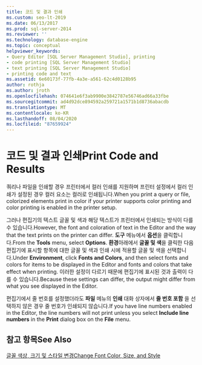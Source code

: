 ```yaml
---
title: 코드 및 결과 인쇄
ms.custom: seo-lt-2019
ms.date: 06/13/2017
ms.prod: sql-server-2014
ms.reviewer: ''
ms.technology: database-engine
ms.topic: conceptual
helpviewer_keywords:
- Query Editor [SQL Server Management Studio], printing
- code printing [SQL Server Management Studio]
- text printing [SQL Server Management Studio]
- printing code and text
ms.assetid: 6e60173f-77fb-4a3e-a561-62c4d0128b95
author: rothja
ms.author: jroth
ms.openlocfilehash: 074641e6f3ab9900e3842787e56746ad66a33fbe
ms.sourcegitcommit: ad4d92dce894592a259721a1571b1d8736abacdb
ms.translationtype: MT
ms.contentlocale: ko-KR
ms.lasthandoff: 08/04/2020
ms.locfileid: "87659924"
---
```

# <a name="print-code-and-results"></a><span data-ttu-id="6d699-102">코드 및 결과 인쇄</span><span class="sxs-lookup"><span data-stu-id="6d699-102">Print Code and Results</span></span>
  <span data-ttu-id="6d699-103">쿼리나 파일을 인쇄할 경우 프린터에서 컬러 인쇄를 지원하며 프린터 설정에서 컬러 인쇄가 설정된 경우 컬러 요소는 컬러로 인쇄됩니다.</span><span class="sxs-lookup"><span data-stu-id="6d699-103">When you print a query or file, colorized elements print in color if your printer supports color printing and color printing is enabled in the printer setup.</span></span>  
  
 <span data-ttu-id="6d699-104">그러나 편집기의 텍스트 글꼴 및 색과 해당 텍스트가 프린터에서 인쇄되는 방식이 다를 수 있습니다.</span><span class="sxs-lookup"><span data-stu-id="6d699-104">However, the font and coloration of text in the Editor and the way that the text prints on the printer can differ.</span></span> <span data-ttu-id="6d699-105">**도구** 메뉴에서 **옵션**을 클릭합니다.</span><span class="sxs-lookup"><span data-stu-id="6d699-105">From the **Tools** menu, select **Options**.</span></span> <span data-ttu-id="6d699-106">**환경**아래에서 **글꼴 및 색**을 클릭한 다음 편집기에 표시할 항목에 대한 글꼴 및 색과 인쇄 시에 적용할 글꼴 및 색을 선택합니다.</span><span class="sxs-lookup"><span data-stu-id="6d699-106">Under **Environment**, click **Fonts and Colors**, and then select fonts and colors for items to be displayed in the Editor and fonts and colors that take effect when printing.</span></span> <span data-ttu-id="6d699-107">이러한 설정이 다르기 때문에 편집기에 표시된 것과 출력이 다를 수 있습니다.</span><span class="sxs-lookup"><span data-stu-id="6d699-107">Because these settings can differ, the output might differ from what you see displayed in the Editor.</span></span>  
  
 <span data-ttu-id="6d699-108">편집기에서 줄 번호를 설정했더라도 **파일** 메뉴의 **인쇄** 대화 상자에서 **줄 번호 포함** 을 선택하지 않은 경우 줄 번호가 인쇄되지 않습니다.</span><span class="sxs-lookup"><span data-stu-id="6d699-108">If you have line numbers enabled in the Editor, the line numbers will not print unless you select **Include line numbers** in the **Print** dialog box on the **File** menu.</span></span>  
  
## <a name="see-also"></a><span data-ttu-id="6d699-109">참고 항목</span><span class="sxs-lookup"><span data-stu-id="6d699-109">See Also</span></span>  
 [<span data-ttu-id="6d699-110">글꼴 색상, 크기 및 스타일 변경</span><span class="sxs-lookup"><span data-stu-id="6d699-110">Change Font Color, Size, and Style</span></span>](change-font-color-size-and-style.md)  
  
  
